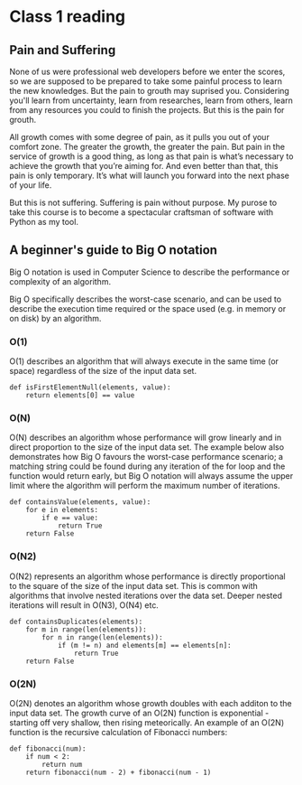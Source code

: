 # Class 1 reading
## Pain and Suffering
None of us were professional web developers before we enter the scores, so we are supposed to be prepared to take some painful  process to learn the new knowledges. But the pain to grouth may suprised you. Considering you'll learn from uncertainty, learn from researches, learn from others, learn from any resources you could to finish the projects. But this is the pain for grouth. 

All growth comes with some degree of pain, as it pulls you out of your comfort zone. The greater the growth, the greater the pain. But pain in the service of growth is a good thing, as long as that pain is what’s necessary to achieve the growth that you’re aiming for. And even better than that, this pain is only temporary. It’s what will launch you forward into the next phase of your life.

But this is not suffering. Suffering is pain without purpose. My purose to take this course is to become a spectacular craftsman of software with Python as my tool.


## A beginner's guide to Big O notation
Big O notation is used in Computer Science to describe the performance or complexity of an algorithm. 

Big O specifically describes the worst-case scenario, and can be used to describe the execution time required or the space used (e.g. in memory or on disk) by an algorithm.

### O(1)

O(1) describes an algorithm that will always execute in the same time (or space) regardless of the size of the input data set.
```
def isFirstElementNull(elements, value):
    return elements[0] == value
```

### O(N)

O(N) describes an algorithm whose performance will grow linearly and in direct proportion to the size of the input data set. The example below also demonstrates how Big O favours the worst-case performance scenario; a matching string could be found during any iteration of the for loop and the function would return early, but Big O notation will always assume the upper limit where the algorithm will perform the maximum number of iterations.

```
def containsValue(elements, value):
    for e in elements:
        if e == value:
            return True
    return False
```

### O(N2)

O(N2) represents an algorithm whose performance is directly proportional to the square of the size of the input data set. This is common with algorithms that involve nested iterations over the data set. Deeper nested iterations will result in O(N3), O(N4) etc.

```
def containsDuplicates(elements):
    for m in range(len(elements)):
        for n in range(len(elements)):
            if (m != n) and elements[m] == elements[n]:
                return True
    return False
```

### O(2N)

O(2N) denotes an algorithm whose growth doubles with each additon to the input data set. The growth curve of an O(2N) function is exponential - starting off very shallow, then rising meteorically. An example of an O(2N) function is the recursive calculation of Fibonacci numbers:

```
def fibonacci(num):
    if num < 2:
        return num
    return fibonacci(num - 2) + fibonacci(num - 1)
```
